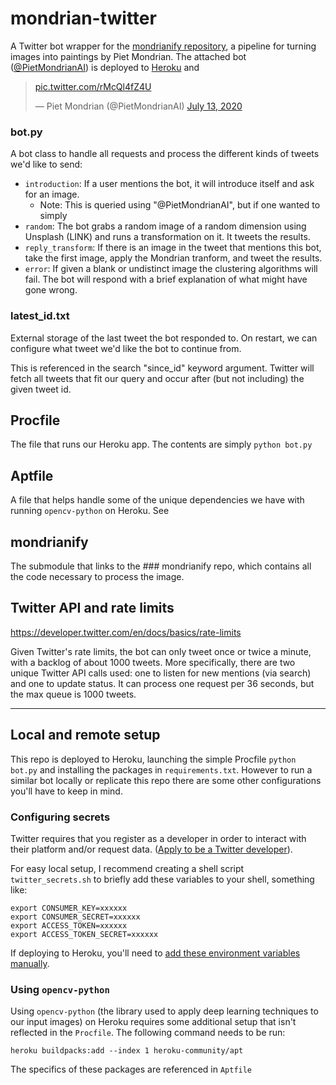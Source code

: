 # mondrian-twitter

A Twitter bot wrapper for the [mondrianify repository](https://github.com/kmcelwee/mondrianify/), a pipeline for turning images into paintings by Piet Mondrian. The attached bot ([@PietMondrianAI](https://twitter.com/PietMondrianAI)) is deployed to [Heroku](https://dashboard.heroku.com/) and 


<blockquote class="twitter-tweet"><p lang="und" dir="ltr"><a href="https://t.co/rMcQl4fZ4U">pic.twitter.com/rMcQl4fZ4U</a></p>&mdash; Piet Mondrian (@PietMondrianAI) <a href="https://twitter.com/PietMondrianAI/status/1282600963627524096?ref_src=twsrc%5Etfw">July 13, 2020</a></blockquote> <script async src="https://platform.twitter.com/widgets.js" charset="utf-8"></script> 


### bot.py
A bot class to handle all requests and process the different kinds of tweets we'd like to send:
- `introduction`: If a user mentions the bot, it will introduce itself and ask for an image.
	- Note: This is queried using "@PietMondrianAI", but if one wanted to simply 
- `random`: The bot grabs a random image of a random dimension using Unsplash (LINK) and runs a transformation on it. It tweets the results.
- `reply_transform`: If there is an image in the tweet that mentions this bot, take the first image, apply the Mondrian tranform, and tweet the results.
- `error`: If given a blank or undistinct image the clustering algorithms will fail. The bot will respond with a brief explanation of what might have gone wrong.

### latest_id.txt
External storage of the last tweet the bot responded to. On restart, we can configure what tweet we'd like the bot to continue from.

This is referenced in the search "since_id" keyword argument. Twitter will fetch all tweets that fit our query and occur after (but not including) the given tweet id.

## Procfile
The file that runs our Heroku app. The contents are simply `python bot.py`

## Aptfile
A file that helps handle some of the unique dependencies we have with running `opencv-python` on Heroku. See 

## mondrianify
The submodule that links to the ### mondrianify repo, which contains all the code necessary to process the image.

## Twitter API and rate limits
https://developer.twitter.com/en/docs/basics/rate-limits

Given Twitter's rate limits, the bot can only tweet once or twice a minute, with a backlog of about 1000 tweets. More specifically, there are two unique Twitter API calls used: one to listen for new mentions (via search) and one to update status. It can process one request per 36 seconds, but the max queue is 1000 tweets.

---

## Local and remote setup

This repo is deployed to Heroku, launching the simple Procfile `python bot.py` and installing the packages in `requirements.txt`. However to run a similar bot locally or replicate this repo there are some other configurations you'll have to keep in mind.

### Configuring secrets
Twitter requires that you register as a developer in order to interact with their platform and/or request data. ([Apply to be a Twitter developer](https://developer.twitter.com/en/apply-for-access)).

For easy local setup, I recommend creating a shell script `twitter_secrets.sh` to briefly add these variables to your shell, something like:
```shell
export CONSUMER_KEY=xxxxxx
export CONSUMER_SECRET=xxxxxx
export ACCESS_TOKEN=xxxxxx
export ACCESS_TOKEN_SECRET=xxxxxx
```

If deploying to Heroku, you'll need to [add these environment variables manually](https://devcenter.heroku.com/articles/config-vars).

### Using `opencv-python`
Using `opencv-python` (the library used to apply deep learning techniques to our input images) on Heroku requires some additional setup that isn't reflected in the `Procfile`. The following command needs to be run:

```shell
heroku buildpacks:add --index 1 heroku-community/apt
```

The specifics of these packages are referenced in `Aptfile`

